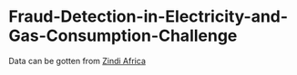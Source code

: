 # Fraud-Detection-in-Electricity-and-Gas-Consumption-Challenge

Data can be gotten from [Zindi Africa](https://zindi.africa/competitions/fraud-detection-in-electricity-and-gas-consumption-challenge/data)

